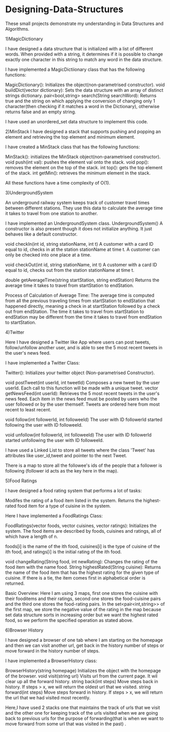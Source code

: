 # Designing-Data-Structures
These small projects demonstrate my understanding in Data Structures and Algorithms.


1)MagicDictionary

I have designed a data structure that is initialized with a list of different words. When provided with a string, it determines if it is possible to change exactly one character in this string to match any word in the data structure.

I have implemented a MagicDictiionary class that has the following functions:

MagicDictionary(): Initializes the object(non-parametrised constructor).
void buildDict(vector<string> dictionary): Sets the data structure with an array of distinct strings dictionary.
pair<bool,string> search(String searchWord): Returns true and the string on which applying the conversion of changing only 1 character(then checking if it matches a word in the Dictionary), otherwise returns false and an empty string.

I have used an unordered_set data structure to implement this code.


2)MinStack
I have designed a stack that supports pushing and popping an element and retrieving the top element and minimum element.

I have created a MinStack class that has the following functions:

MinStack(): initializes the MinStack object(non-parametrised constructor).
void push(int val): pushes the element val onto the stack.
void pop(): removes the element on the top of the stack.
int top(): gets the top element of the stack.
int getMin(): retrieves the minimum element in the stack.

All these functions have a time complexity of O(1).

3)UndergroundSystem

An underground railway system keeps track of customer travel times between different stations. They use this data to calculate the average time it takes to travel from one station to another.

I have implemented an UndergroundSystem 
class.
UndergroundSystem()  A constructor is also present though it does not initialize anything. It just behaves like a default constructor.

void checkIn(int id, string stationName, int t)
A customer with a card ID equal to id, checks in at the station stationName at time t.
A customer can only be checked into one place at a time.

void checkOut(int id, string stationName, int t)
A customer with a card ID equal to id, checks out from the station stationName at time t.

double getAverageTime(string startStation, string endStation)
Returns the average time it takes to travel from startStation to endStation.

Process of Calculation of Average Time:
The average time is computed from all the previous traveling times from startStation to endStation that happened directly, meaning a check in at startStation followed by a check out from endStation.
The time it takes to travel from startStation to endStation may be different from the time it takes to travel from endStation to startStation.

4)Twitter

Here I have designed a Twitter like App where users can post tweets, follow/unfollow another user, and is able to see the 5 most recent tweets in the user's news feed.

I have implemented a Twitter Class:

Twitter(): Initializes your twitter object (Non-parametrised Constructor).

void postTweet(int userId, int tweetId) Composes a new tweet by the user userId. Each call to this function will be made with a unique tweet.
vector<string> getNewsFeed(int userId): Retrieves the 5 most recent tweets in the user's news feed. Each item in the news feed must be posted by users who the user followed or by the user themself. Tweets are ordered here from most recent to least recent.

void follow(int followerId, int followeeId) The user with ID followerId started following the user with ID followeeId.

void unfollow(int followerId, int followeeId) The user with ID followerId started unfollowing the user with ID followeeId.

I have used a Linked List to store all tweets where the class 'Tweet' has attributes like user_id,tweet and pointer to the next Tweet.

There is a map to store all the followee's ids of the people that a follower is following (follower id acts as the key here in the map).

5)Food Ratings

I have designed a food rating system that performs a lot of tasks:

Modifes the rating of a food item listed in the system.
Returns the highest-rated food item for a type of cuisine in the system.

Here I have implemented a FoodRatings Class:

FoodRatings(vector<string> foods, vector<string> cuisines, vector<int> ratings): Initializes the system. The food items are described by foods, cuisines and ratings, all of which have a length of n.

foods[i] is the name of the ith food,
cuisines[i] is the type of cuisine of the ith food, and
ratings[i] is the initial rating of the ith food.

void changeRating(String food, int newRating): Changes the rating of the food item with the name food.
String highestRated(String cuisine): Returns the name of the food item that has the highest rating for the given type of cuisine. If there is a tie, the item comes first in alphabetical order is returned.

Basic Overview:
Here I am using 3 maps, first one stores the cuisine with their fooditems and their ratings, second one stores the food-cuisine pairs and the third one stores the food-rating pairs.
In the set<pair<int,string>> of the first map, we store the negative value of the rating in the map because set data structure sorts in increasing order but we want the highest rated food, so we perform the specified operation as stated above.

6)Browser History

I have designed a browser of one tab where I am starting on the homepage and then we can visit another url, get back in the history number of steps or move forward in the history number of steps.

I have implemented a BrowserHistory class:

BrowserHistory(string homepage) Initializes the object with the homepage of the browser.
void visit(string url) Visits url from the current page. It wil clear up all the forward history.
string back(int steps) Move steps back in history. If steps > x, we will return the oldest url that we visited.
string forward(int steps) Move steps forward in history. If  steps > x, we will return the url that we had visited most recently.

Here,I have used 2 stacks one that maintains the track of urls that we visit and the other one for keeping track of the urls visited when we are going back to previous urls for the purpose of forwarding(that is when we want to move forward from some url that was visited in the past) .


